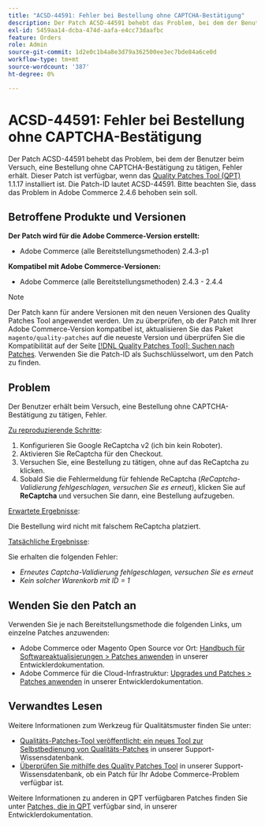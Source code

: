 ```yaml
---
title: "ACSD-44591: Fehler bei Bestellung ohne CAPTCHA-Bestätigung"
description: Der Patch ACSD-44591 behebt das Problem, bei dem der Benutzer beim Versuch, eine Bestellung ohne CAPTCHA-Bestätigung zu tätigen, Fehler erhält.
exl-id: 5459aa14-dcba-474d-aafa-e4cc73daafbc
feature: Orders
role: Admin
source-git-commit: 1d2e0c1b4a8e3d79a362500ee3ec7bde84a6ce0d
workflow-type: tm+mt
source-wordcount: '387'
ht-degree: 0%

---
```


# ACSD-44591: Fehler bei Bestellung ohne CAPTCHA-Bestätigung

Der Patch ACSD-44591 behebt das Problem, bei dem der Benutzer beim Versuch, eine Bestellung ohne CAPTCHA-Bestätigung zu tätigen, Fehler erhält.
Dieser Patch ist verfügbar, wenn das [Quality Patches Tool (QPT)](/help/announcements/adobe-commerce-announcements/magento-quality-patches-released-new-tool-to-self-serve-quality-patches.md) 1.1.17 installiert ist. Die Patch-ID lautet ACSD-44591. Bitte beachten Sie, dass das Problem in Adobe Commerce 2.4.6 behoben sein soll.

## Betroffene Produkte und Versionen

**Der Patch wird für die Adobe Commerce-Version erstellt:**

* Adobe Commerce (alle Bereitstellungsmethoden) 2.4.3-p1

**Kompatibel mit Adobe Commerce-Versionen:**

* Adobe Commerce (alle Bereitstellungsmethoden) 2.4.3 - 2.4.4

>[!NOTE]
>
>Der Patch kann für andere Versionen mit den neuen Versionen des Quality Patches Tool angewendet werden. Um zu überprüfen, ob der Patch mit Ihrer Adobe Commerce-Version kompatibel ist, aktualisieren Sie das Paket `magento/quality-patches` auf die neueste Version und überprüfen Sie die Kompatibilität auf der Seite [[!DNL Quality Patches Tool]: Suchen nach Patches](https://devdocs.magento.com/quality-patches/tool.html#patch-grid). Verwenden Sie die Patch-ID als Suchschlüsselwort, um den Patch zu finden.

## Problem

Der Benutzer erhält beim Versuch, eine Bestellung ohne CAPTCHA-Bestätigung zu tätigen, Fehler.

<u>Zu reproduzierende Schritte</u>:

1. Konfigurieren Sie Google ReCaptcha v2 (ich bin kein Roboter).
1. Aktivieren Sie ReCaptcha für den Checkout.
1. Versuchen Sie, eine Bestellung zu tätigen, ohne auf das ReCaptcha zu klicken.
1. Sobald Sie die Fehlermeldung für fehlende ReCaptcha (*ReCaptcha-Validierung fehlgeschlagen, versuchen Sie es erneut*), klicken Sie auf **ReCaptcha** und versuchen Sie dann, eine Bestellung aufzugeben.

<u>Erwartete Ergebnisse</u>:

Die Bestellung wird nicht mit falschem ReCaptcha platziert.

<u>Tatsächliche Ergebnisse</u>:

Sie erhalten die folgenden Fehler:

* *Erneutes Captcha-Validierung fehlgeschlagen, versuchen Sie es erneut*
* *Kein solcher Warenkorb mit ID = 1*

## Wenden Sie den Patch an

Verwenden Sie je nach Bereitstellungsmethode die folgenden Links, um einzelne Patches anzuwenden:

* Adobe Commerce oder Magento Open Source vor Ort: [Handbuch für Softwareaktualisierungen > Patches anwenden](https://devdocs.magento.com/guides/v2.4/comp-mgr/patching/mqp.html) in unserer Entwicklerdokumentation.
* Adobe Commerce für die Cloud-Infrastruktur: [Upgrades und Patches > Patches anwenden](https://devdocs.magento.com/cloud/project/project-patch.html) in unserer Entwicklerdokumentation.

## Verwandtes Lesen

Weitere Informationen zum Werkzeug für Qualitätsmuster finden Sie unter:

* [Qualitäts-Patches-Tool veröffentlicht: ein neues Tool zur Selbstbedienung von Qualitäts-Patches](/help/announcements/adobe-commerce-announcements/magento-quality-patches-released-new-tool-to-self-serve-quality-patches.md) in unserer Support-Wissensdatenbank.
* [Überprüfen Sie mithilfe des Quality Patches Tool](/help/support-tools/patches-available-in-qpt-tool/check-patch-for-magento-issue-with-magento-quality-patches.md) in unserer Support-Wissensdatenbank, ob ein Patch für Ihr Adobe Commerce-Problem verfügbar ist.

Weitere Informationen zu anderen in QPT verfügbaren Patches finden Sie unter [Patches, die in QPT](https://devdocs.magento.com/quality-patches/tool.html#patch-grid) verfügbar sind, in unserer Entwicklerdokumentation.
